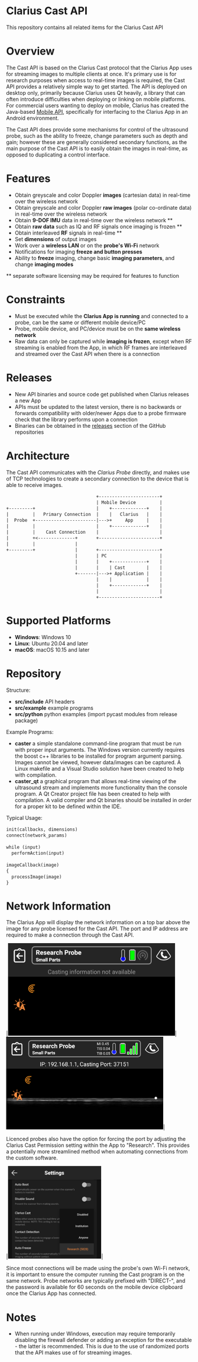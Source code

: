 Clarius Cast API
================

This repository contains all related items for the Clarius Cast API

# Overview

The Cast API is based on the Clarius Cast protocol that the Clarius App uses for streaming images to multiple clients at once. It's primary use is for research purposes when access to real-time images is required, the Cast API provides a relatively simple way to get started. The API is deployed on desktop only, primarily because Clarius uses Qt heavily, a library that can often introduce difficulties when deploying or linking on mobile platforms. For commercial users wanting to deploy on mobile, Clarius has created the Java-based [Mobile API](https://github.com/clariusdev/mobileapi), specifically for interfacing to the Clarius App in an Android environment.

The Cast API does provide some mechanisms for control of the ultrasound probe, such as the ability to freeze, change parameters such as depth and gain; however these are generally considered secondary functions, as the main purpose of the Cast API is to easily obtain the images in real-time, as opposed to duplicating a control interface.

# Features

- Obtain greyscale and color Doppler **images** (cartesian data) in real-time over the wireless network
- Obtain greyscale and color Doppler **raw images** (polar co-ordinate data) in real-time over the wireless network
- Obtain **9-DOF IMU** data in real-time over the wireless network **
- Obtain **raw data** such as IQ and RF signals once imaging is frozen **
- Obtain interleaved **RF** signals in real-time **
- Set **dimensions** of output images
- Work over a **wireless LAN** or on the **probe's Wi-Fi** network
- Notifications for imaging **freeze and button presses**
- Ability to **freeze** imaging, change basic **imaging parameters**, and change **imaging modes**

** separate software licensing may be required for features to function

# Constraints

- Must be executed while the **Clarius App is running** and connected to a probe, can be the same or different mobile device/PC
- Probe, mobile device, and PC/device must be on the **same wireless network**
- Raw data can only be captured while **imaging is frozen**, except when RF streaming is enabled from the App, in which RF frames are interleaved and streamed over the Cast API when there is a connection

# Releases

- New API binaries and source code get published when Clarius releases a new App
- APIs must be updated to the latest version, there is no backwards or forwards compatibility with older/newer Apps due to a probe firmware check that the library performs upon a connection
- Binaries can be obtained in the [releases](https://github.com/clariusdev/cast/releases) section of the GitHub repositories

# Architecture

The Cast API communicates with the _Clarius Probe_ directly, and makes use of TCP technologies to create a secondary connection to the device that is able to receive images.

                                      +-----------------------+
                                      | Mobile Device         |
    +---------+                       |    +-------------+    |
    |         |   Primary Connection  |    |   Clarius   |    |
    |  Probe  +-----------------------|--->+     App     |    |
    |         |                       |    +-------------+    |
    |         |    Cast Connection    |                       |
    |         +<--------------+       +-----------------------+
    |         |               |
    +---------+               |       +-----------------------+
                              |       | PC                    |
                              |       |    +-------------+    |
                              |       |    | Cast        |    |
                              +-------|--->+ Application |    |
                                      |    |             |    |
                                      |    +-------------+    |
                                      |                       |
                                      +-----------------------+

# Supported Platforms

- **Windows**: Windows 10
- **Linux**: Ubuntu 20.04 and later
- **macOS**: macOS 10.15 and later

# Repository

Structure:
- **src/include**         API headers
- **src/example**         example programs
- **src/python**          python examples (import pycast modules from release package)

Example Programs:
- **caster** a simple standalone command-line program that must be run with proper input arguments. The Windows version currently requires the boost c++ libraries to be installed for program argument parsing. Images cannot be viewed, however data/images can be captured. A Linux makefile and a Visual Studio solution have been created to help with compilation.
- **caster_qt** a graphical program that allows real-time viewing of the ultrasound stream and implements more functionality than the console program. A Qt Creator project file has been created to help with compilation. A valid compiler and Qt binaries should be installed in order for a proper kit to be defined within the IDE.

Typical Usage:
```
init(callbacks, dimensions)
connect(network_params)

while (input)
  performAction(input)
 
imageCallback(image)
{
  processImage(image)
}
```
# Network Information

The Clarius App will display the network information on a top bar above the image for any probe licensed for the Cast API. The port and IP address are required to make a connection through the Cast API.

|<img height="250px" alt="connection in progress" src="blob/1.png"/>|<img height="250px" alt="connected" src="blob/2.png"/>|

Licenced probes also have the option for forcing the port by adjusting the Clarius Cast Permission setting within the App to "Research". This provides a potentially more streamlined method when automating connections from the custom software.

|<img height="250px" alt="setting" src="blob/3.png"/>|

Since most connections will be made using the probe's own Wi-Fi network, it is important to ensure the computer running the Cast program is on the same network. Probe networks are typically prefixed with "DIRECT-", and the password is available for 60 seconds on the mobile device clipboard once the Clarius App has connected.

# Notes

- When running under Windows, execution may require temporarily disabling the firewall defender or adding an exception for the executable - the latter is recommended. This is due to the use of randomized ports that the API makes use of for streaming images.
